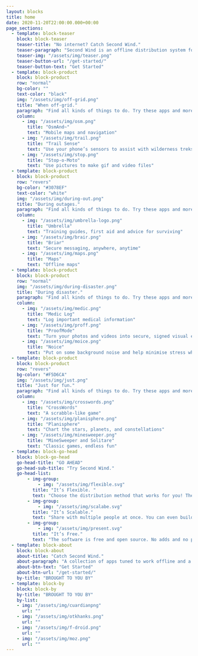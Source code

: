 ```yaml
---
layout: blocks
title: home
date: 2020-11-20T22:00:00.000+00:00
page_sections:
  - template: block-teaser
    block: block-teaser
    teaser-title: "No internet? Catch Second Wind."
    teaser-paragraph: "Second Wind is an offline distribution system for Android apps and more! Check out our carefully curated collection of apps optimized for offline scenarios."
    teaser-img: "/assets/img/teaser.png"
    teaser-button-url: "/get-started/"
    teaser-button-text: "Get Started"
  - template: block-product
    block: block-product
    row: "normal"
    bg-color: ""
    text-color: "black"
    img: "/assets/img/off-grid.png"
    title: "When off-grid."
    paragraph: "Find all kinds of things to do. Try these apps and more! Download F-Droid to see all of the apps hand selected by Second Wind."
    column:
      - img: "/assets/img/osm.png"
        title: "OsmAnd~"
        text: "Mobile maps and navigation"
      - img: "/assets/img/trail.png"
        title: "Trail Sense"
        text: "Use your phone’s sensors to assist with wilderness treks or survival situations"
      - img: "/assets/img/stop.png"
        title: "Stop-o-Moto"
        text: "Use pictures to make gif and video files"
  - template: block-product
    block: block-product
    row: "revers"
    bg-color: "#3078EF"
    text-color: "white"
    img: "/assets/img/during-out.png"
    title: "During outages."
    paragraph: "Find all kinds of things to do. Try these apps and more! Download F-Droid to see all of the apps hand selected by Second Wind."
    column:
      - img: "/assets/img/umbrella-logo.png"
        title: "Umbrella"
        text: "Training guides, first aid and advice for surviving"
      - img: "/assets/img/brair.png"
        title: "Briar"
        text: "Secure messaging, anywhere, anytime"
      - img: "/assets/img/maps.png"
        title: "Maps"
        text: "Offline maps"
  - template: block-product
    block: block-product
    row: "normal" 
    img: "/assets/img/during-disaster.png"
    title: "During disaster."
    paragraph: "Find all kinds of things to do. Try these apps and more! Download F-Droid to see all of the apps hand selected by Second Wind."
    column:
      - img: "/assets/img/medic.png"
        title: "Medic Log"
        text: "Log important medical information"
      - img: "/assets/img/proff.png"
        title: "ProofMode"
        text: "Turn your photos and videos into secure, signed visual evidence"
      - img: "/assets/img/moice.png"
        title: "Noice"
        text: "Put on some background noise and help minimise stress while boosting productivity"
  - template: block-product
    block: block-product
    row: "revers"
    bg-color: "#F5D6CA" 
    img: "/assets/img/just.png"
    title: "Just for fun."
    paragraph: "Find all kinds of things to do. Try these apps and more! Download F-Droid to see all of the apps hand selected by Second Wind."
    column:
      - img: "/assets/img/crosswords.png"
        title: "CrossWords"
        text: "A scrabble-like game"
      - img: "/assets/img/planisphere.png"
        title: "Planisphere"
        text: "Chart the stars, planets, and constellations"
      - img: "/assets/img/minesweeper.png"
        title: "MineSweeper and Solitare"
        text: "Classic games, endless fun"
  - template: block-go-head
    block: block-go-head
    go-head-title: "GO AHEAD"
    go-head-sub-title: "Try Second Wind."
    go-head-list:
        - img-group: 
            - img: "/assets/img/flexible.svg"
          title: "It’s Flexible. "
          text: "Choose the distribution method that works for you! The only hardware required are Android phones."
        - img-group: 
            - img: "/assets/img/scalabe.svg"
          title: "It’s Scalable."
          text: "Share with multiple people at once. You can even build your own mesh network. "
        - img-group: 
            - img: "/assets/img/present.svg"
          title: "It’s Free."
          text: "The software is free and open source. No adds and no pesky data tracking by 3rd parties."
  - template: block-about
    block: block-about
    about-title: "Catch Second Wind."
    about-paragraph: "A collection of apps tuned to work offline and a fairly easy way to share them."
    about-btn-text: "Get Started"
    about-btn-url: "/get-started/"
    by-title: "BROUGHT TO YOU BY"
  - template: block-by
    block: block-by 
    by-title: "BROUGHT TO YOU BY" 
    by-list: 
    - img: "/assets/img/cuardianpng"
      url: ""
    - img: "/assets/img/otkhanks.png"
      url: ""
    - img: "/assets/img/f-droid.png"
      url: ""
    - img: "/assets/img/moz.png"
      url: ""
---
```

 
